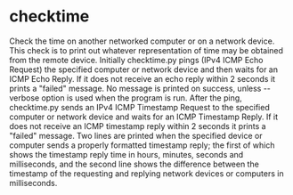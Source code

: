 # checktime
Check the time on another networked computer or on a network device.
This check is to print out whatever representation of time may be obtained from the remote device. 
Initially checktime.py pings (IPv4 ICMP Echo Request) the specified computer or network device and then
waits for an ICMP Echo Reply. If it does not receive an echo reply within 2 seconds it prints a "failed"
message. No message is printed on success, unless --verbose option is used when the program is run. After
the ping, checktime.py sends an IPv4 ICMP Timestamp Request to the specified computer or network device
and waits for an ICMP Timestamp Reply. If it does not receive an ICMP timestamp reply within 2 seconds it
prints a "failed" message. Two lines are printed when the specified device or computer sends a properly
formatted timestamp reply; the first of which shows the timestamp reply time in hours, minutes, seconds
and milliseconds, and the second line shows the difference between the timestamp of the requesting and
replying network devices or computers in milliseconds.
